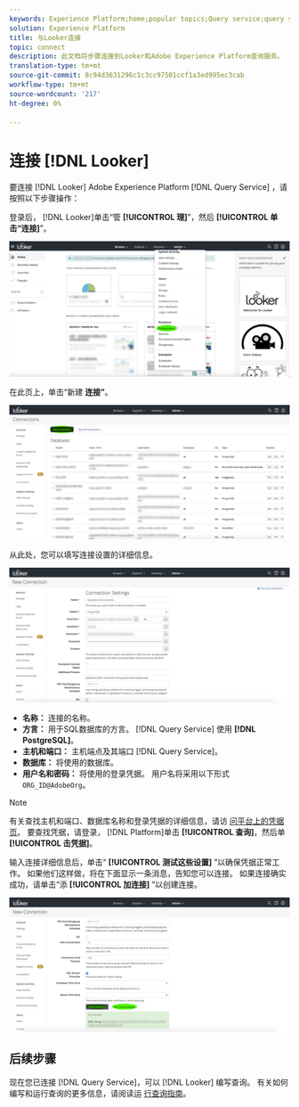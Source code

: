 ```yaml
---
keywords: Experience Platform;home;popular topics;Query service;query service;Looker;looker;connect to query service;
solution: Experience Platform
title: 与Looker连接
topic: connect
description: 此文档将步骤连接到Looker和Adobe Experience Platform查询服务。
translation-type: tm+mt
source-git-commit: 8c94d3631296c1c3cc97501ccf1a3ed995ec3cab
workflow-type: tm+mt
source-wordcount: '217'
ht-degree: 0%

---
```



# 连接 [!DNL Looker]

要连接 [!DNL Looker] Adobe Experience Platform [!DNL Query Service] ，请按照以下步骤操作：

登录后， [!DNL Looker]单击“管 **[!UICONTROL 理]**”，然后 **[!UICONTROL 单击“连接]**”。

![](../images/clients/looker/click-admin-connections.png)

在此页上，单击“新建 **连接”**。

![](../images/clients/looker/click-new-connection.png)

从此处，您可以填写连接设置的详细信息。

![](../images/clients/looker/new-connection.png)

- **名称：** 连接的名称。
- **方言：** 用于SQL数据库的方言。 [!DNL Query Service] 使用 **[!DNL PostgreSQL]**。
- **主机和端口：** 主机端点及其端口 [!DNL Query Service]。
- **数据库：** 将使用的数据库。
- **用户名和密码：** 将使用的登录凭据。 用户名将采用以下形式 `ORG_ID@AdobeOrg`。

>[!NOTE]
>
>有关查找主机和端口、数据库名称和登录凭据的详细信息，请访 [问平台上的凭据页](https://platform.adobe.com/query/configuration)。 要查找凭据，请登录， [!DNL Platform]单击 **[!UICONTROL 查询]**，然后单 **[!UICONTROL 击凭据]**。

输入连接详细信息后，单击“ **[!UICONTROL 测试这些设置]** ”以确保凭据正常工作。 如果他们这样做，将在下面显示一条消息，告知您可以连接。 如果连接确实成功，请单击“添 **[!UICONTROL 加连接]** ”以创建连接。

![](../images/clients/looker/click-test-connection.png)

## 后续步骤

现在您已连接 [!DNL Query Service]，可以 [!DNL Looker] 编写查询。 有关如何编写和运行查询的更多信息，请阅读运 [行查询指南](../creating-queries/creating-queries.md)。